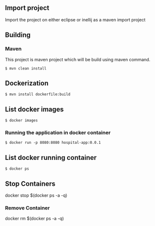 ## Import project
Import the project on either eclipse or inellij as a maven import project

## Building

### Maven
This project is maven project which will be build using maven command.

```
$ mvn clean install
```

## Dockerization

```
$ mvn install dockerfile:build
```
## List docker images
```
$ docker images
```

### Running the application in docker container

```
$ docker run -p 8080:8080 hospital-app:0.0.1
```

## List docker running container

```
$ docker ps
```
## Stop Containers 

docker stop $(docker ps -a -q) 

### Remove Container
docker rm $(docker ps -a -q)
